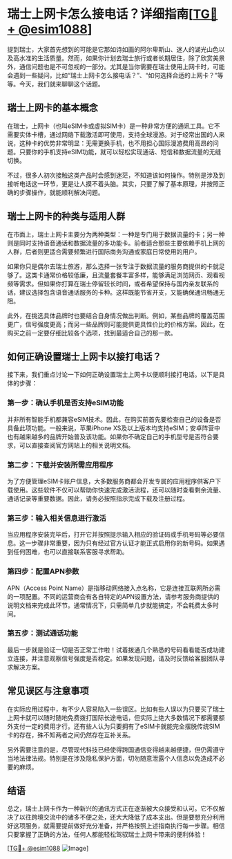 # 瑞士上网卡怎么接电话？详细指南[[TG💪+ @esim1088](https://t.me/s/esim1088)]

提到瑞士，大家首先想到的可能是它那如诗如画的阿尔卑斯山、迷人的湖光山色以及高水准的生活质量。然而，如果你计划去瑞士旅行或者长期居住，除了欣赏美景外，通信问题也是不可忽视的一部分。尤其是当你需要在瑞士使用上网卡时，可能会遇到一些疑问，比如“瑞士上网卡怎么接电话？”、“如何选择合适的上网卡？”等等。今天，我们就来聊聊这个话题。

## 瑞士上网卡的基本概念

在瑞士，上网卡（也叫eSIM卡或虚拟SIM卡）是一种非常方便的通讯工具。它不需要实体卡槽，通过网络下载激活即可使用，支持全球漫游。对于经常出国的人来说，这种卡的优势非常明显：无需更换手机，也不用担心国际漫游费用高昂的问题。只要你的手机支持eSIM功能，就可以轻松实现通话、短信和数据流量的无缝切换。

不过，很多人初次接触这类产品时会感到迷茫，不知道该如何操作。特别是涉及到接听电话这一环节，更是让人摸不着头脑。其实，只要了解了基本原理，并按照正确的步骤操作，就能顺利解决问题。

## 瑞士上网卡的种类与适用人群

在市面上，瑞士上网卡主要分为两种类型：一种是专门用于数据流量的卡；另一种则是同时支持语音通话和数据流量的多功能卡。前者适合那些主要依赖手机上网的人群，后者则更适合需要频繁进行国际商务沟通或家庭日常使用的用户。

如果你只是偶尔去瑞士旅游，那么选择一张专注于数据流量的服务商提供的卡就足够了。这类卡通常价格较低廉，且流量套餐丰富多样，能够满足浏览网页、观看视频等需求。但如果你打算在瑞士停留较长时间，或者希望保持与国内亲友联系的话，建议选择包含语音通话服务的卡种。这样既能节省开支，又能确保通讯畅通无阻。

此外，在挑选具体品牌时也要结合自身情况做出判断。例如，某些品牌的覆盖范围更广，信号强度更高；而另一些品牌则可能提供更具性价比的价格方案。因此，在购买之前一定要仔细比较各个选项，找到最适合自己的那一款。

## 如何正确设置瑞士上网卡以接打电话？

接下来，我们重点讨论一下如何正确设置瑞士上网卡以便顺利接打电话。以下是具体的步骤：

### 第一步：确认手机是否支持eSIM功能
并非所有智能手机都兼容eSIM技术。因此，在购买前首先要检查自己的设备是否具备此项功能。一般来说，苹果iPhone XS及以上版本均支持eSIM；安卓阵营中也有越来越多的品牌开始普及该功能。如果你不确定自己的手机型号是否符合要求，可以直接查阅官方网站上的相关说明文档。

### 第二步：下载并安装所需应用程序
为了方便管理eSIM卡账户信息，大多数服务商都会开发专属的应用程序供客户下载使用。这些软件不仅可以帮助你快速完成激活流程，还可以随时查看剩余流量、通话记录等重要数据。因此，请务必按照指示完成下载及注册过程。

### 第三步：输入相关信息进行激活
当应用程序安装完毕后，打开它并按照提示输入相应的验证码或手机号码等必要信息。这一步骤非常重要，因为只有经过官方认证才能正式启用你的新号码。如果遇到任何困难，也可以直接联系客服寻求帮助。

### 第四步：配置APN参数
APN（Access Point Name）是指移动网络接入点名称，它是连接互联网所必需的一项配置。不同的运营商会有各自特定的APN设置方法，请参考服务商提供的说明文档来完成此环节。通常情况下，只需简单几步就能搞定，不会耗费太多时间。

### 第五步：测试通话功能
最后一步就是验证一切是否正常工作啦！试着拨通几个熟悉的号码看看能否成功建立连接，并注意观察信号强度是否稳定。如果发现问题，请及时反馈给客服团队寻求解决方案。

## 常见误区与注意事项

在实际应用过程中，有不少人容易陷入一些误区。比如有些人误以为只要买了瑞士上网卡就可以随时随地免费拨打国际长途电话，但实际上绝大多数情况下都需要额外支付一定的费用才行。还有些人认为只要拥有了eSIM卡就能完全摆脱传统SIM卡的存在，殊不知两者之间仍然存在互补关系。

另外需要注意的是，尽管现代科技已经使得跨国通信变得越来越便捷，但仍需遵守当地法律法规。特别是在涉及隐私保护方面，切勿随意泄露个人信息以免造成不必要的麻烦。

## 结语

总之，瑞士上网卡作为一种新兴的通讯方式正在逐渐被大众接受和认可。它不仅解决了以往跨境交流中的诸多不便之处，还大大降低了成本支出。但是要想充分利用好这项服务，就需要提前做好充分准备，并严格按照上述指南执行每一步骤。相信只要掌握了正确的方法，任何人都能轻松驾驭瑞士上网卡带来的便利体验！

[[TG💪+ @esim1088](https://t.me/s/esim1088) ![Image](https://i.postimg.cc/4NQfJmqS/Snipaste-2025-05-13-00-14-12.png)]